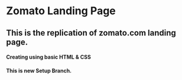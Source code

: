 # Zomato Landing Page

## This is the replication of zomato.com landing page.
 
 #### Creating using basic HTML & CSS 
 #### This is new Setup Branch.